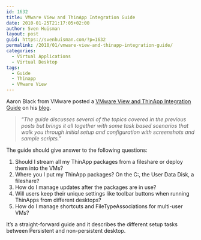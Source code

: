 ```yaml
---
id: 1632
title: VMware View and ThinApp Integration Guide
date: 2010-01-25T21:17:05+02:00
author: Sven Huisman
layout: post
guid: https://svenhuisman.com/?p=1632
permalink: /2010/01/vmware-view-and-thinapp-integration-guide/
categories:
  - Virtual Applications
  - Virtual Desktop
tags:
  - Guide
  - Thinapp
  - VMware View
---
```

Aaron Black from VMware posted a <a title="VMware View and ThinApp integration" href="https://blogs.vmware.com/files/vmware-ig-viewthinapp-en.pdf" target="_blank">VMware View and ThinApp Integration Guide</a> on his <a title="ThinApp blog" href="https://blogs.vmware.com/thinapp/2010/01/view-and-thinapp-integration-guide-part-3.html" target="_blank">blog</a>.

> _&#8220;The guide discusses several of the topics covered in the previous posts but brings it all together with some task based scenarios that walk you through initial setup and configuration with screenshots and sample scripts.&#8221;_

The guide should give answer to the following questions:

  1. Should I stream all my ThinApp packages from a fileshare or deploy them into the VMs?
  2. Where you I put my ThinApp packages? On the C:, the User Data Disk, a fileshare?
  3. How do I manage updates after the packages are in use?
  4. Will users keep their unique settings like toolbar buttons when running ThinApps from different desktops?
  5. How do I manage shortcuts and FileTypeAssociations for multi-user VMs?

It&#8217;s a straight-forward guide and it describes the different setup tasks between Persistent and non-persistent desktop.